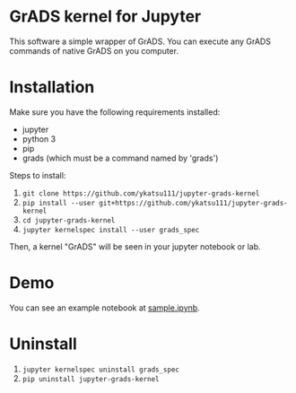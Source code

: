 # GrADS kernel for Jupyter

This software a simple wrapper of GrADS.
You can execute any GrADS commands of native GrADS on you computer.


# Installation

Make sure you have the following requirements installed:

  * jupyter
  * python 3
  * pip
  * grads (which must be a command named by 'grads')

Steps to install:

1. `git clone https://github.com/ykatsu111/jupyter-grads-kernel`
2. `pip install --user git+https://github.com/ykatsu111/jupyter-grads-kernel`
3. `cd jupyter-grads-kernel`
4. `jupyter kernelspec install --user grads_spec`

Then, a kernel "GrADS" will be seen in your jupyter notebook or lab.

# Demo

You can see an example notebook at [sample.ipynb](sample.ipynb).

# Uninstall

1. `jupyter kernelspec uninstall grads_spec`
2. `pip uninstall jupyter-grads-kernel`